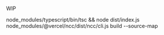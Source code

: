 WIP

node_modules/typescript/bin/tsc && node dist/index.js
node_modules/@vercel/ncc/dist/ncc/cli.js build --source-map

